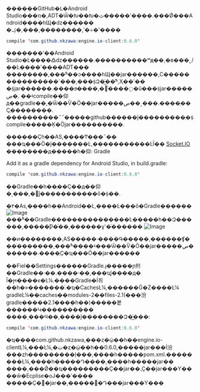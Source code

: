 ������GitHub�Լ�Android Studio���ռ�,ADT�Ѿ�Խ��Խ�ٿ�����ʹ����.���Ǿ���Android����һЩ�ǳ������
�ؼ�,���,��������,ʹ�÷�ʽ����
```java
compile 'com.github.nkzawa:engine.io-client:0.6.0'
````
�������ʹ��Android Studio�Ŀ����߷ǳ������.����������ʷԭ��,�в��ֹ�˾/��Ŀ����ʹ����ADT���
��������,���ʱ��ͻ����һЩ��jar������,С���ֿ������������ߵ���,���ṩԶ�ֿ̲��ͬʱ,Ҳ��ʹ��
�ṩjar������.����ϧ����,�󲿷ֿ����߲�û���ṩjar�����ص�ַ.
��ʵcompile��仰д��gradle��,�Ѿ��Ѷ�Ӧ��jar�����ص��˱���.����ֻ��Ҫ֪��������.
����������˵˵�����github������ĵ���������ֻ�ṩcompile�����Ķ�Ӧjar����������.

������Ҫһ��AS,����Ͳ���˵��
���ҵ���Ӧ�ĵ�������Ŀ,�����������ĿΪ��
[Socket.IO](https://github.com/nkzawa/engine.io-client.java)
��������д�����һ�仰:
Gradle

Add it as a gradle dependency for Android Studio, in build.gradle:
```java
compile 'com.github.nkzawa:engine.io-client:0.6.0'
```
��Gradle��һ��ֻ��Ҫ��д��仰�ͺ���,�󲿷ֵĵ�����������ô�ṩ��.

�۴�As,����һ��Android��Ŀ,����Ŀ���õ�Gradle������
![Image](/Android&nbsp;Studio/CompileToJar/001.png)
���ʱ��Gradle���������������Ŀ�����һ��Զ������,�����Ƿ�ͬ��,������ұߵ�ͬ������
![Image](/Android&nbsp;Studio/CompileToJar/002.png)


��ͷ��������,AS�����·����Գ�����,������ʧ���ͬ�������,���ʱ����ʵ���Ѿ��Ѷ�Ӧ��jar�����ص�������.����ֻҪ�ҵ���Ӧ��jar������

��Fiel��Settings������Gradle.ȷ�����ɲ鿴��Gradle��·��.����·��,���ҵĵ����д�
Ĭ�ϻ����ĸ�Ŀ¼.����Gradle�İ취��һ�»�������ͬ.�ҵ�CachesĿ¼,������Ǵ�Ż����Ŀ¼
gradleĿ¼��caches��modules-2��files-2.1(���ܰ汾gradle�����2.1���ܲ�һ��)�����뵽������Կ������ܶ����
����ͺ���Ϥ��,����ǰ��������Զ�ֿ̲���:
```java
compile 'com.github.nkzawa:engine.io-client:0.6.0'
```
�ҵ����com.github.nkzawa,���ȥ�ῴ��һ��engine.io-clientĿ¼,���Ŀ¼,�ٽ�ȥ�ῴ��һ��0.6.0,�����jar���İ汾
���ȥһ���������ļ���,����һ�����pom.xml.��������Ŀ¼,����һ�����Դ����,����һ�����jar��
����,���Ǿ��ҵ���������Ҫ��jar��.ֻҪ��jar���Ƴ����ŵ�Ecplise�оͿ���ʹ����
�����Ҫ�޸�jar��,�����԰�Դ���jar���Ƴ���
